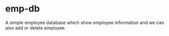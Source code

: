 # emp-db
A simple employee database which show employee information and we can also add or delete employee.
